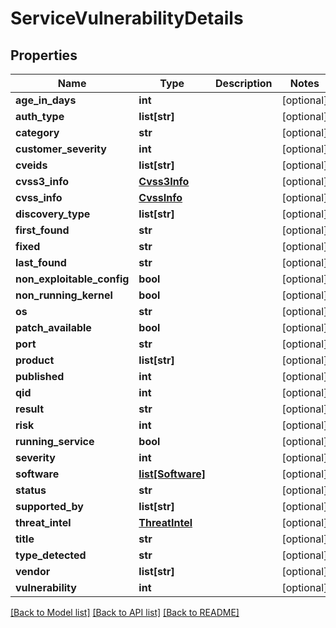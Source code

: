 # ServiceVulnerabilityDetails

## Properties
Name | Type | Description | Notes
------------ | ------------- | ------------- | -------------
**age_in_days** | **int** |  | [optional] 
**auth_type** | **list[str]** |  | [optional] 
**category** | **str** |  | [optional] 
**customer_severity** | **int** |  | [optional] 
**cveids** | **list[str]** |  | [optional] 
**cvss3_info** | [**Cvss3Info**](Cvss3Info.md) |  | [optional] 
**cvss_info** | [**CvssInfo**](CvssInfo.md) |  | [optional] 
**discovery_type** | **list[str]** |  | [optional] 
**first_found** | **str** |  | [optional] 
**fixed** | **str** |  | [optional] 
**last_found** | **str** |  | [optional] 
**non_exploitable_config** | **bool** |  | [optional] 
**non_running_kernel** | **bool** |  | [optional] 
**os** | **str** |  | [optional] 
**patch_available** | **bool** |  | [optional] 
**port** | **str** |  | [optional] 
**product** | **list[str]** |  | [optional] 
**published** | **int** |  | [optional] 
**qid** | **int** |  | [optional] 
**result** | **str** |  | [optional] 
**risk** | **int** |  | [optional] 
**running_service** | **bool** |  | [optional] 
**severity** | **int** |  | [optional] 
**software** | [**list[Software]**](Software.md) |  | [optional] 
**status** | **str** |  | [optional] 
**supported_by** | **list[str]** |  | [optional] 
**threat_intel** | [**ThreatIntel**](ThreatIntel.md) |  | [optional] 
**title** | **str** |  | [optional] 
**type_detected** | **str** |  | [optional] 
**vendor** | **list[str]** |  | [optional] 
**vulnerability** | **int** |  | [optional] 

[[Back to Model list]](../README.md#documentation-for-models) [[Back to API list]](../README.md#documentation-for-api-endpoints) [[Back to README]](../README.md)


